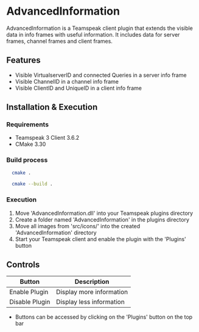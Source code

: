 # AdvancedInformation

AdvancedInformation is a Teamspeak client plugin that extends the visible data in info frames with useful information. It includes data for server frames, channel frames and client frames.

## Features
- Visible VirtualserverID and connected Queries in a server info frame
- Visible ChannelID in a channel info frame
- Visible ClientID and UniqueID in a client info frame

## Installation & Execution
### Requirements
- Teamspeak 3 Client 3.6.2
- CMake 3.30

### Build process
```bash
  cmake .
  
  cmake --build .
  ```

### Execution
1. Move 'AdvancedInformation.dll' into your Teamspeak plugins directory
2. Create a folder named 'AdvancedInformation' in the plugins directory
3. Move all images from 'src/icons/' into the created 'AdvancedInformation' directory
4. Start your Teamspeak client and enable the plugin with the 'Plugins' button

## Controls
| Button         | Description              |
|----------------|--------------------------|
| Enable Plugin  | Display more information |
| Disable Plugin | Display less information |

- Buttons can be accessed by clicking on the 'Plugins' button on the top bar
